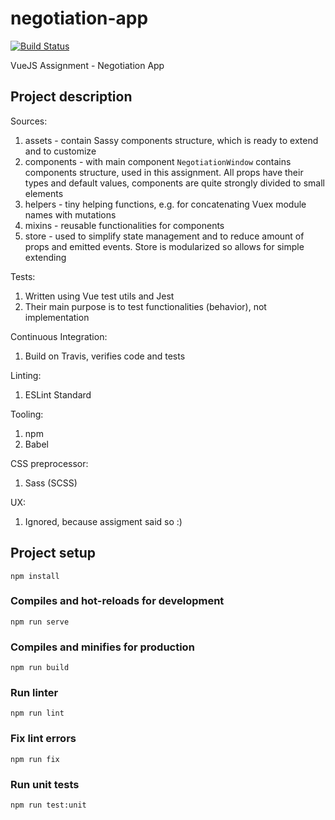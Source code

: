 # negotiation-app

[![Build Status](https://travis-ci.com/jmaczan/negotiation-app.svg?token=sgNqUBkrsYN1KidWqVXT&branch=master)](https://travis-ci.com/jmaczan/negotiation-app)

VueJS Assignment - Negotiation App

## Project description

Sources:

1. assets - contain Sassy components structure, which is ready to extend and to customize
2. components - with main component `NegotiationWindow` contains components structure, used in this assignment. All props have their types and default values, components are quite strongly divided to small elements
3. helpers - tiny helping functions, e.g. for concatenating Vuex module names with mutations
4. mixins - reusable functionalities for components
5. store - used to simplify state management and to reduce amount of props and emitted events. Store is modularized so allows for simple extending

Tests:
1. Written using Vue test utils and Jest
2. Their main purpose is to test functionalities (behavior), not implementation

Continuous Integration:
1. Build on Travis, verifies code and tests

Linting:
1. ESLint Standard

Tooling:
1. npm
2. Babel

CSS preprocessor:
1. Sass (SCSS)

UX:
1. Ignored, because assigment said so :)

## Project setup
```
npm install
```

### Compiles and hot-reloads for development
```
npm run serve
```

### Compiles and minifies for production
```
npm run build
```

### Run linter
```
npm run lint
```

### Fix lint errors
```
npm run fix
```

### Run unit tests
```
npm run test:unit
```
